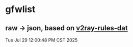 # gfwlist
## raw -> json, based on [v2ray-rules-dat](https://github.com/Loyalsoldier/v2ray-rules-dat)
Tue Jul 29 12:00:48 PM CST 2025

